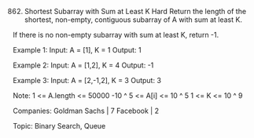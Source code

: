 862. Shortest Subarray with Sum at Least K
Hard
Return the length of the shortest, non-empty, contiguous subarray of A with sum at least K.

If there is no non-empty subarray with sum at least K, return -1.

Example 1:
Input: A = [1], K = 1
Output: 1

Example 2:
Input: A = [1,2], K = 4
Output: -1

Example 3:
Input: A = [2,-1,2], K = 3
Output: 3

Note:
1 <= A.length <= 50000
-10 ^ 5 <= A[i] <= 10 ^ 5
1 <= K <= 10 ^ 9

Companies: Goldman Sachs | 7 Facebook | 2 

Topic: Binary Search, Queue

